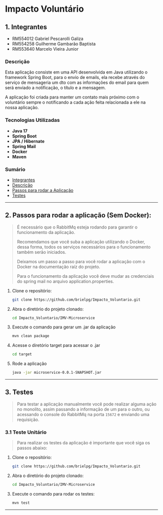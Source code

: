 
# Impacto Voluntário

## 1. Integrantes
- RM554012 Gabriel Pescarolli Galiza
- RM554258 Guilherme Gambarão Baptista
- RM553640 Marcelo Vieira Junior

### Descrição
Esta aplicação consiste em uma API desenvolvida em Java utilizando o framework Spring Boot, para o envio de emails, ela
recebe através do serviço de mensageria um dto com as informações do email para quem será enviado a notificação, o
título e a mensagem.

A aplicação foi criada para manter um contato mais próximo com o voluntário sempre o notificando a cada
ação feita relacionada a ele na nossa aplicação.

### Tecnologias Utilizadas
- **Java 17**
- **Spring Boot**
- **JPA / Hibernate**
- **Spring Mail**
- **Docker**
- **Maven**

### Sumário
- [Integrantes](#1-integrantes)
- [Descrição](#descrição)
- [Passos para rodar a Aplicação](#2-passos-para-rodar-a-aplicação-sem-docker)
- [Testes](#3-testes)

---
## 2. Passos para rodar a aplicação (Sem Docker):
> É necessário que o RabbitMq esteja rodando para garantir o funcionamento da aplicação.
>
> Recomendamos que você suba a aplicação utilizando o Docker, dessa forma, todos os serviços necessários para o funcionamento também serão iniciados.
>
> Deixamos um passo a passo para você rodar a aplicação com o Docker na documentação raíz do projeto.
>
> Para o funcionamento da aplicação você deve mudar as credenciais do spring mail no arquivo application.properties.

1. Clone o repositório:
   ```bash
   git clone https://github.com/brielpg/Impacto_Voluntario.git

2. Abra o diretório do projeto clonado:
    ```bash
   cd Impacto_Voluntario/IMV-Microservice

3. Execute o comando para gerar um .jar da aplicação
    ```bash
   mvn clean package

4. Acesse o diretório target para acessar o .jar
    ```bash
    cd target

5. Rode a aplicação
    ```bash
   java -jar microservice-0.0.1-SNAPSHOT.jar  

---
## 3. Testes
> Para testar a aplicação manualmente você pode realizar alguma ação no monolito, assim passando a informação de um para o outro, ou
> acessando o console do RabbitMq na porta `15672` e enviando uma requisição.

### 3.1 Teste Unitário
> Para realizar os testes da aplicação é importante que você siga os passos abaixo:

1. Clone o repositório:
   ```bash
   git clone https://github.com/brielpg/Impacto_Voluntario.git

2. Abra o diretório do projeto clonado:
    ```bash
   cd Impacto_Voluntario/IMV-Microservice

3. Execute o comando para rodar os testes:
    ```bash
   mvn test

---